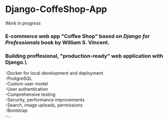 # Django-CoffeShop-App

*Work in progress*

### E-commerce web app "Coffee Shop" based on *Django for Professionals* book by William S. Vincent.


### Building proffesional, "production-ready" web application with Django.\
-Docker for local development and deployment\
-PostgreSQL\
-Custom user model\
-User authentication\
-Comprehensive testing\
-Security, performance improvements\
-Search, image uploads, permissions\
-Bootstrap\
-...
